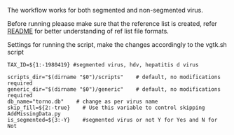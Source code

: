 The workflow works for both segmented and non-segmented virus.

Before running pleaase make sure that the reference list is created, refer [README](https://github.com/josephhughes/TING/tree/main/New_scripts) for better understanding of ref list file formats.

Settings for running the script, make the changes accordingly to the vgtk.sh script
```
TAX_ID=${1:-1980419} #segmented virus, hdv, hepatitis d virus

scripts_dir="$(dirname "$0")/scripts"    # default, no modifications required 
generic_dir="$(dirname "$0")/generic"    # default, no modifications required
db_name="torno.db"    # change as per virus name
skip_fill=${2:-true}    # Use this variable to control skipping AddMissingData.py
is_segmented=${3:-Y}    #segmented virus or not Y for Yes and N for Not
```
